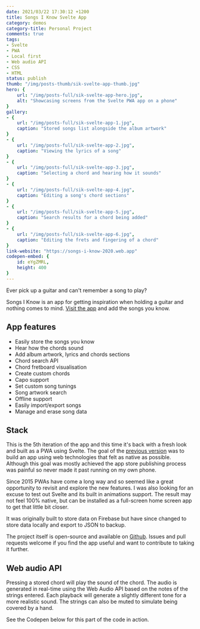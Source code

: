 ```yaml
---
date: 2021/03/22 17:30:12 +1200
title: Songs I Know Svelte App
category: demos
category-title: Personal Project
comments: true
tags:
- Svelte
- PWA
- Local first
- Web audio API
- CSS
- HTML
status: publish
thumb: "/img/posts-thumb/sik-svelte-app-thumb.jpg"
hero: {
	url: "/img/posts-full/sik-svelte-app-hero.jpg",
	alt: "Showcasing screens from the Svelte PWA app on a phone"
}
gallery:
- {
	url: "/img/posts-full/sik-svelte-app-1.jpg",
	caption: "Stored songs list alongside the album artwork"
}
- {
	url: "/img/posts-full/sik-svelte-app-2.jpg",
	caption: "Viewing the lyrics of a song"
}
- {
	url: "/img/posts-full/sik-svelte-app-3.jpg",
	caption: "Selecting a chord and hearing how it sounds"
}
- {
	url: "/img/posts-full/sik-svelte-app-4.jpg",
	caption: "Editing a song's chord sections"
}
- {
	url: "/img/posts-full/sik-svelte-app-5.jpg",
	caption: "Search results for a chord being added"
}
- {
	url: "/img/posts-full/sik-svelte-app-6.jpg",
	caption: "Editing the frets and fingering of a chord"
}
link-website: "https://songs-i-know-2020.web.app"
codepen-embed: {
	id: eYgZMRL,
	height: 400
}
---
```


Ever pick up a guitar and can't remember a song to play?

Songs I Know is an app for getting inspiration when holding a guitar and nothing comes to mind. [Visit the app](https://songs-i-know-2020.web.app) and add the songs you know.

## App features

-   Easily store the songs you know
-   Hear how the chords sound
-   Add album artwork, lyrics and chords sections
-   Chord search API
-   Chord fretboard visualisation
-   Create custom chords
-   Capo support
-   Set custom song tunings
-   Song artwork search
-   Offline support
-   Easily import/export songs
-   Manage and erase song data

## Stack

This is the 5th iteration of the app and this time it's back with a fresh look and built as a PWA using Svelte. The goal of the [previous version](/sik-ionic-app) was to build an app using web technologies that felt as native as possible. Although this goal was mostly achieved the app store publishing process was painful so never made it past running on my own phone.

Since 2015 PWAs have come a long way and so seemed like a great opportunity to revisit and explore the new features. I was also looking for an excuse to test out Svelte and its built in animations support. The result may not feel 100% native, but can be installed as a full-screen home screen app to get that little bit closer. 

It was originally built to store data on Firebase but have since changed to store data locally and export to JSON to backup.

The project itself is open-source and available on [Github](https://github.com/johnslipper/sik-svelte). Issues and pull requests welcome if you find the app useful and want to contribute to taking it further.

## Web audio API

Pressing a stored chord will play the sound of the chord. The audio is generated in real-time using the Web Audio API based on the notes of the strings entered. Each playback will generate a slightly different tone for a more realistic sound. The strings can also be muted to simulate being covered by a hand.

See the Codepen below for this part of the code in action.
